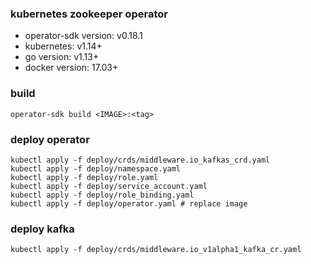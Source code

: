 ### kubernetes zookeeper operator

* operator-sdk version: v0.18.1
* kubernetes: v1.14+
* go version: v1.13+
* docker version: 17.03+


### build 
```
operator-sdk build <IMAGE>:<tag>
```

### deploy operator

```
kubectl apply -f deploy/crds/middleware.io_kafkas_crd.yaml
kubectl apply -f deploy/namespace.yaml
kubectl apply -f deploy/role.yaml
kubectl apply -f deploy/service_account.yaml
kubectl apply -f deploy/role_binding.yaml
kubectl apply -f deploy/operator.yaml # replace image
```

### deploy kafka
```
kubectl apply -f deploy/crds/middleware.io_v1alpha1_kafka_cr.yaml
```